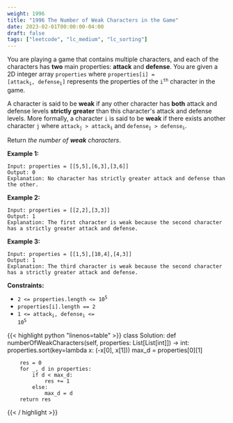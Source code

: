 ```yaml
---
weight: 1996
title: "1996 The Number of Weak Characters in the Game"
date: 2023-02-01T00:00:00-04:00
draft: false
tags: ["leetcode", "lc_medium", "lc_sorting"]
---
```


You are playing a game that contains multiple characters, and each of the characters has **two** main properties: **attack** and **defense**. You are given a 2D integer array `properties` where <code>properties[i] = [attack<sub>i</sub>, defense<sub>i</sub>]</code> represents the properties of the <code>i<sup>th</sup></code> character in the game.

A character is said to be **weak** if any other character has **both** attack and defense levels **strictly greater** than this character's attack and defense levels. More formally, a character `i` is said to be **weak** if there exists another character `j` where <code>attack<sub>j</sub> > attack<sub>i</sub></code> and <code>defense<sub>j</sub> > defense<sub>i</sub></code>.

Return *the number of **weak** characters*.

**Example 1:**
```
Input: properties = [[5,5],[6,3],[3,6]]
Output: 0
Explanation: No character has strictly greater attack and defense than the other.
```
**Example 2:**
```
Input: properties = [[2,2],[3,3]]
Output: 1
Explanation: The first character is weak because the second character
has a strictly greater attack and defense.
```
**Example 3:**
```
Input: properties = [[1,5],[10,4],[4,3]]
Output: 1
Explanation: The third character is weak because the second character
has a strictly greater attack and defense.
```

**Constraints:**
- <code>2 <= properties.length <= 10<sup>5</sup></code>
- `properties[i].length == 2`
- <code>1 <= attack<sub>i</sub>, defense<sub>i</sub> <= 10<sup>5</sup></code>

<div class="tabs"></div>
<div class="tab-content">
<div id="python" class="lang">
{{< highlight python "linenos=table" >}}
class Solution:
    def numberOfWeakCharacters(self, properties: List[List[int]]) -> int:
        properties.sort(key=lambda x: (-x[0], x[1]))
        max_d = properties[0][1]

        res = 0
        for _, d in properties:
            if d < max_d:
                res += 1
            else:
                max_d = d
        return res
{{< / highlight >}}
</div>
</div>
